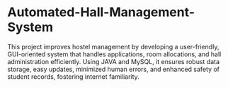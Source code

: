 # Automated-Hall-Management-System
This project improves hostel management by developing a user-friendly, GUI-oriented system that handles applications, room allocations, and hall administration efficiently. Using JAVA and MySQL, it ensures robust data storage, easy updates, minimized human errors, and enhanced safety of student records, fostering internet familiarity.
